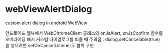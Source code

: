 # webViewAlertDialog
custom alert dialog in android WebView

안드로이드 웹뷰에서 WebChromeClient 클래스의 onJsAlert, onJsConfirm 함수를 오버라이딩 해서 커스텀 다이얼로그를 띄울 때 주의점
 : dialog.setCancelable(true) 를 넣으려면 setOnCancelListener도 함께 구현
